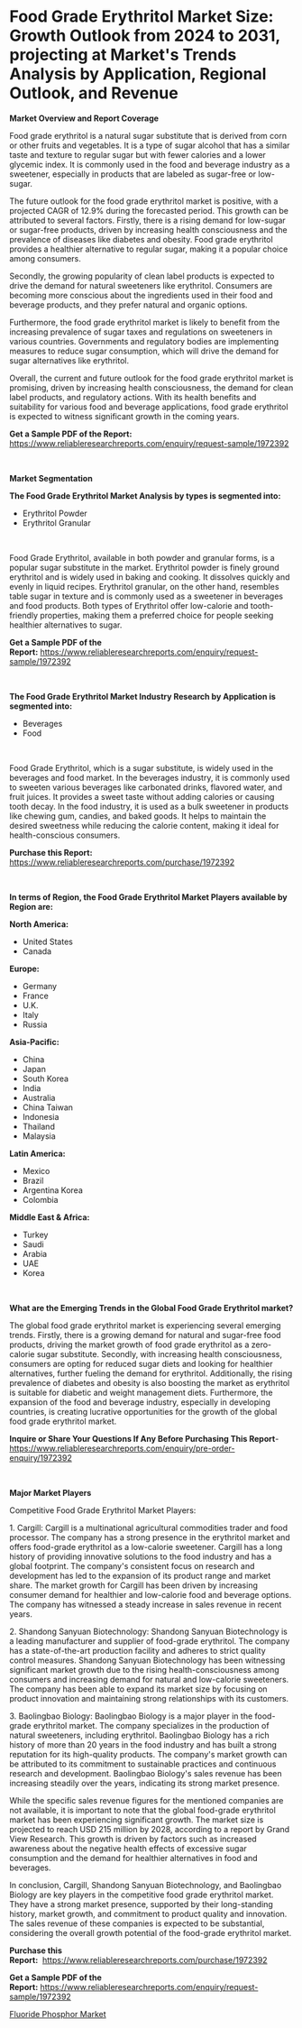 <p><h1>Food Grade Erythritol Market Size: Growth Outlook from 2024 to 2031, projecting at Market's Trends Analysis by Application, Regional Outlook, and Revenue</h1></p><p><strong>Market Overview and Report Coverage</strong></p>
<p><p>Food grade erythritol is a natural sugar substitute that is derived from corn or other fruits and vegetables. It is a type of sugar alcohol that has a similar taste and texture to regular sugar but with fewer calories and a lower glycemic index. It is commonly used in the food and beverage industry as a sweetener, especially in products that are labeled as sugar-free or low-sugar.</p><p>The future outlook for the food grade erythritol market is positive, with a projected CAGR of 12.9% during the forecasted period. This growth can be attributed to several factors. Firstly, there is a rising demand for low-sugar or sugar-free products, driven by increasing health consciousness and the prevalence of diseases like diabetes and obesity. Food grade erythritol provides a healthier alternative to regular sugar, making it a popular choice among consumers.</p><p>Secondly, the growing popularity of clean label products is expected to drive the demand for natural sweeteners like erythritol. Consumers are becoming more conscious about the ingredients used in their food and beverage products, and they prefer natural and organic options.</p><p>Furthermore, the food grade erythritol market is likely to benefit from the increasing prevalence of sugar taxes and regulations on sweeteners in various countries. Governments and regulatory bodies are implementing measures to reduce sugar consumption, which will drive the demand for sugar alternatives like erythritol.</p><p>Overall, the current and future outlook for the food grade erythritol market is promising, driven by increasing health consciousness, the demand for clean label products, and regulatory actions. With its health benefits and suitability for various food and beverage applications, food grade erythritol is expected to witness significant growth in the coming years.</p></p>
<p><strong>Get a Sample PDF of the Report:</strong> <a href="https://www.reliableresearchreports.com/enquiry/request-sample/1972392">https://www.reliableresearchreports.com/enquiry/request-sample/1972392</a></p>
<p>&nbsp;</p>
<p><strong>Market Segmentation</strong></p>
<p><strong>The Food Grade Erythritol Market Analysis by types is segmented into:</strong></p>
<p><ul><li>Erythritol Powder</li><li>Erythritol Granular</li></ul></p>
<p>&nbsp;</p>
<p><p>Food Grade Erythritol, available in both powder and granular forms, is a popular sugar substitute in the market. Erythritol powder is finely ground erythritol and is widely used in baking and cooking. It dissolves quickly and evenly in liquid recipes. Erythritol granular, on the other hand, resembles table sugar in texture and is commonly used as a sweetener in beverages and food products. Both types of Erythritol offer low-calorie and tooth-friendly properties, making them a preferred choice for people seeking healthier alternatives to sugar.</p></p>
<p><strong>Get a Sample PDF of the Report:</strong>&nbsp;<a href="https://www.reliableresearchreports.com/enquiry/request-sample/1972392">https://www.reliableresearchreports.com/enquiry/request-sample/1972392</a></p>
<p>&nbsp;</p>
<p><strong>The Food Grade Erythritol Market Industry Research by Application is segmented into:</strong></p>
<p><ul><li>Beverages</li><li>Food</li></ul></p>
<p>&nbsp;</p>
<p><p>Food Grade Erythritol, which is a sugar substitute, is widely used in the beverages and food market. In the beverages industry, it is commonly used to sweeten various beverages like carbonated drinks, flavored water, and fruit juices. It provides a sweet taste without adding calories or causing tooth decay. In the food industry, it is used as a bulk sweetener in products like chewing gum, candies, and baked goods. It helps to maintain the desired sweetness while reducing the calorie content, making it ideal for health-conscious consumers.</p></p>
<p><strong>Purchase this Report:</strong>&nbsp; <a href="https://www.reliableresearchreports.com/purchase/1972392">https://www.reliableresearchreports.com/purchase/1972392</a></p>
<p>&nbsp;</p>
<p><strong>In terms of Region, the Food Grade Erythritol Market Players available by Region are:</strong></p>
<p>
    <p> <strong> North America: </strong>
        <ul>
            <li>United States</li>
            <li>Canada</li>
        </ul>
        </p> 
    <p> <strong> Europe: </strong>
        <ul>
            <li>Germany</li>
            <li>France</li>
            <li>U.K.</li>
            <li>Italy</li>
            <li>Russia</li>
        </ul>
        </p> 
    <p> <strong> Asia-Pacific: </strong>
        <ul>
            <li>China</li>
            <li>Japan</li>
            <li>South Korea</li>
            <li>India</li>
            <li>Australia</li>
            <li>China Taiwan</li>
            <li>Indonesia</li>
            <li>Thailand</li>
            <li>Malaysia</li>
        </ul>
        </p> 
    <p> <strong> Latin America: </strong>
        <ul>
            <li>Mexico</li>
            <li>Brazil</li>
            <li>Argentina Korea</li>
            <li>Colombia</li>
        </ul>
        </p> 
    <p> <strong> Middle East & Africa: </strong>
        <ul>
            <li>Turkey</li>
            <li>Saudi</li>
            <li>Arabia</li>
            <li>UAE</li>
            <li>Korea</li>
        </ul>
    </p>
    </p>
<p>&nbsp;</p>
<p><strong>What are the Emerging Trends in the Global Food Grade Erythritol market?</strong></p>
<p><p>The global food grade erythritol market is experiencing several emerging trends. Firstly, there is a growing demand for natural and sugar-free food products, driving the market growth of food grade erythritol as a zero-calorie sugar substitute. Secondly, with increasing health consciousness, consumers are opting for reduced sugar diets and looking for healthier alternatives, further fueling the demand for erythritol. Additionally, the rising prevalence of diabetes and obesity is also boosting the market as erythritol is suitable for diabetic and weight management diets. Furthermore, the expansion of the food and beverage industry, especially in developing countries, is creating lucrative opportunities for the growth of the global food grade erythritol market.</p></p>
<p><strong>Inquire or Share Your Questions If Any Before Purchasing This Report</strong>- <a href="https://www.reliableresearchreports.com/enquiry/pre-order-enquiry/1972392">https://www.reliableresearchreports.com/enquiry/pre-order-enquiry/1972392</a></p>
<p>&nbsp;</p>
<p><strong>Major Market Players</strong></p>
<p><p>Competitive Food Grade Erythritol Market Players:</p><p>1. Cargill: Cargill is a multinational agricultural commodities trader and food processor. The company has a strong presence in the erythritol market and offers food-grade erythritol as a low-calorie sweetener. Cargill has a long history of providing innovative solutions to the food industry and has a global footprint. The company's consistent focus on research and development has led to the expansion of its product range and market share. The market growth for Cargill has been driven by increasing consumer demand for healthier and low-calorie food and beverage options. The company has witnessed a steady increase in sales revenue in recent years.</p><p>2. Shandong Sanyuan Biotechnology: Shandong Sanyuan Biotechnology is a leading manufacturer and supplier of food-grade erythritol. The company has a state-of-the-art production facility and adheres to strict quality control measures. Shandong Sanyuan Biotechnology has been witnessing significant market growth due to the rising health-consciousness among consumers and increasing demand for natural and low-calorie sweeteners. The company has been able to expand its market size by focusing on product innovation and maintaining strong relationships with its customers.</p><p>3. Baolingbao Biology: Baolingbao Biology is a major player in the food-grade erythritol market. The company specializes in the production of natural sweeteners, including erythritol. Baolingbao Biology has a rich history of more than 20 years in the food industry and has built a strong reputation for its high-quality products. The company's market growth can be attributed to its commitment to sustainable practices and continuous research and development. Baolingbao Biology's sales revenue has been increasing steadily over the years, indicating its strong market presence.</p><p>While the specific sales revenue figures for the mentioned companies are not available, it is important to note that the global food-grade erythritol market has been experiencing significant growth. The market size is projected to reach USD 215 million by 2028, according to a report by Grand View Research. This growth is driven by factors such as increased awareness about the negative health effects of excessive sugar consumption and the demand for healthier alternatives in food and beverages.</p><p>In conclusion, Cargill, Shandong Sanyuan Biotechnology, and Baolingbao Biology are key players in the competitive food grade erythritol market. They have a strong market presence, supported by their long-standing history, market growth, and commitment to product quality and innovation. The sales revenue of these companies is expected to be substantial, considering the overall growth potential of the food-grade erythritol market.</p></p>
<p><strong>Purchase this Report:</strong>&nbsp;&nbsp;<a href="https://www.reliableresearchreports.com/purchase/1972392">https://www.reliableresearchreports.com/purchase/1972392</a></p>
<p></p>
<p><strong>Get a Sample PDF of the Report:</strong>&nbsp;<a href="https://www.reliableresearchreports.com/enquiry/request-sample/1972392">https://www.reliableresearchreports.com/enquiry/request-sample/1972392</a></p>
<p><p><a href="https://github.com/RoccoManning/Market-Research-Report-List-2/blob/main/fluoride-phosphor-market.md">Fluoride Phosphor Market</a></p></p>